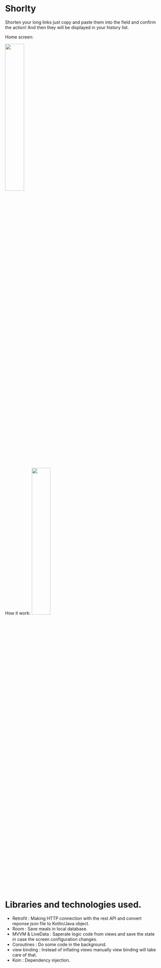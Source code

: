 # Shorlty
Shorten your long links just copy and paste them into the field and confirm the action! And then they will be displayed in your history list.

Home screen:

<img src="https://user-images.githubusercontent.com/48939805/180990498-0f4d8e1b-b810-41ef-9d7a-1d05efcaa8f5.jpg" width=35% height=35%>

How it work:
<img src="https://user-images.githubusercontent.com/48939805/181055260-814a6207-2207-4287-ad28-20581cd0b02f.gif" width=35% height=35%>


# Libraries and technologies used.
- Retrofit : Making HTTP connection with the rest API and convert reponse json file to Kotlin/Java object.
- Room : Save meals in local database.
- MVVM & LiveData : Saperate logic code from views and save the state in case the screen configuration changes.
- Coroutines : Do some code in the background.
- view binding : Instead of inflating views manually view binding will take care of that.
- Koin : Dependency injection.
